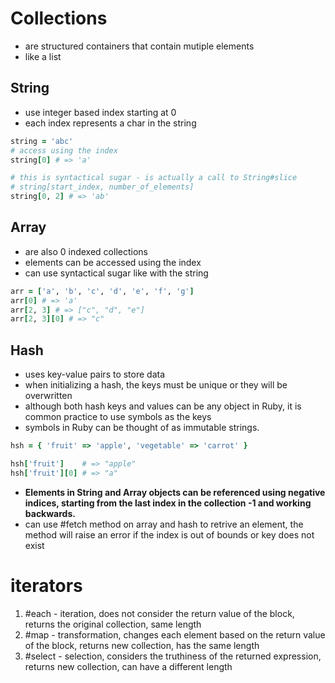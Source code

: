 # Collections

- are structured containers that contain mutiple elements
- like a list

## String

- use integer based index starting at 0
- each index represents a char in the string

```ruby
string = 'abc'
# access using the index
string[0] # => 'a'

# this is syntactical sugar - is actually a call to String#slice
# string[start_index, number_of_elements]
string[0, 2] # => 'ab'
```

## Array

- are also 0 indexed collections
- elements can be accessed using the index
- can use syntactical sugar like with the string

```ruby
arr = ['a', 'b', 'c', 'd', 'e', 'f', 'g']
arr[0] # => 'a'
arr[2, 3] # => ["c", "d", "e"]
arr[2, 3][0] # => "c"
```

## Hash

- uses key-value pairs to store data
- when initializing a hash, the keys must be unique or they will be overwritten
- although both hash keys and values can be any object in Ruby, it is common practice to use symbols as the keys
- symbols in Ruby can be thought of as immutable strings.

```ruby
hsh = { 'fruit' => 'apple', 'vegetable' => 'carrot' }

hsh['fruit']    # => "apple"
hsh['fruit'][0] # => "a"
```

- **Elements in String and Array objects can be referenced using negative indices, starting from the last index in the collection -1 and working backwards.**
- can use #fetch method on array and hash to retrive an element, the method will raise an error if the index is out of bounds or key does not exist

# iterators

1. #each - iteration, does not consider the return value of the block, returns the original collection, same length
2. #map - transformation, changes each element based on the return value of the block, returns new collection, has the same length
3. #select - selection, considers the truthiness of the returned expression, returns new collection, can have a different length
